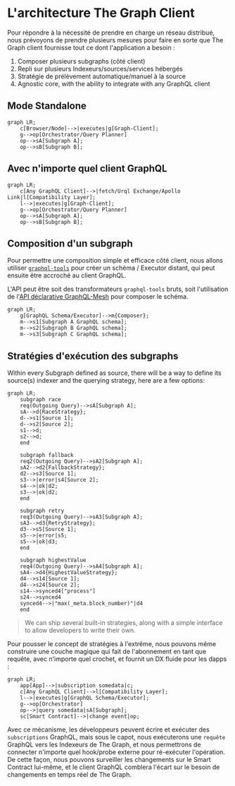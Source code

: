 # L'architecture The Graph Client

Pour répondre à la nécessité de prendre en charge un réseau distribué, nous prévoyons de prendre plusieurs mesures pour faire en sorte que The Graph client fournisse tout ce dont l'application a besoin :

1. Composer plusieurs subgraphs (côté client)
2. Repli sur plusieurs Indexeurs/sources/services hébergés
3. Stratégie de prélèvement automatique/manuel à la source
4. Agnostic core, with the ability to integrate with any GraphQL client

## Mode Standalone

```mermaid
graph LR;
    c[Browser/Node]-->|executes|g[Graph-Client];
    g-->op[Orchestrator/Query Planner]
    op-->sA[Subgraph A];
    op-->sB[Subgraph B];
```

## Avec n'importe quel client GraphQL

```mermaid
graph LR;
    c[Any GraphQL Client]-->|fetch/Urql Exchange/Apollo Link|l[Compatibility Layer];
    l-->|executes|g[Graph-Client];
    g-->op[Orchestrator/Query Planner]
    op-->sA[Subgraph A];
    op-->sB[Subgraph B];
```

## Composition d'un subgraph

Pour permettre une composition simple et efficace côté client, nous allons utiliser [`graphql-tools`](https://graphql-tools.com) pour créer un schéma / Executor distant, qui peut ensuite être accroché au client GraphQL.

L'API peut être soit des transformateurs `graphql-tools` bruts, soit l'utilisation de l'[API déclarative GraphQL-Mesh](https://graphql-mesh.com/docs/transforms/transforms-introduction) pour composer le schéma.

```mermaid
graph LR;
    g[GraphQL Schema/Executor]-->m{Composer};
    m-->s1[Subgraph A GraphQL schema];
    m-->s2[Subgraph B GraphQL schema];
    m-->s3[Subgraph C GraphQL schema];
```

## Stratégies d'exécution des subgraphs

Within every Subgraph defined as source, there will be a way to define its source(s) indexer and the querying strategy, here are a few options:

```mermaid
graph LR;
    subgraph race
    req(Outgoing Query)-->sA[Subgraph A];
    sA-->d{RaceStrategy};
    d-->s1[Source 1];
    d-->s2[Source 2];
    s1-->d;
    s2-->d;
    end

    subgraph fallback
    req2(Outgoing Query)-->sA2[Subgraph A];
    sA2-->d2{FallbackStrategy};
    d2-->s3[Source 1];
    s3-->|error|s4[Source 2];
    s4-->|ok|d2;
    s3-->|ok|d2;
    end

    subgraph retry
    req3(Outgoing Query)-->sA3[Subgraph A];
    sA3-->d3{RetryStrategy};
    d3-->s5[Source 1];
    s5-->|error|s5;
    s5-->|ok|d3;
    end

    subgraph highestValue
    req4(Outgoing Query)-->sA4[Subgraph A];
    sA4-->d4{HighestValueStrategy};
    d4-->s14[Source 1];
    d4-->s24[Source 2];
    s14-->synced4["process"]
    s24-->synced4
    synced4-->|"max(_meta.block_number)"|d4
    end
```

> We can ship several built-in strategies, along with a simple interface to allow developers to write their own.

Pour pousser le concept de stratégies à l'extrême, nous pouvons même construire une couche magique qui fait de l'abonnement en tant que requête, avec n'importe quel crochet, et fournit un DX fluide pour les dapps :

```mermaid
graph LR;
    app[App]-->|subscription somedata|c;
    c[Any GraphQL Client]-->l[Compatibility Layer];
    l-->|executes|g[GraphQL Schema/Executor];
    g-->op[Orchestrator]
    op-->|query somedata|sA[Subgraph];
    sc[Smart Contract]-->|change event|op;
```

Avec ce mécanisme, les développeurs peuvent écrire et exécuter des `subscriptions` GraphQL, mais sous le capot, nous exécuterons une `requête` GraphQL vers les Indexeurs de The Graph, et nous permettrons de connecter n'importe quel hook/probe externe pour ré-exécuter l'opération.
De cette façon, nous pouvons surveiller les changements sur le Smart Contract lui-même, et le client GraphQL comblera l'écart sur le besoin de changements en temps réel de The Graph.
